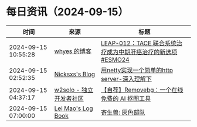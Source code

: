 ﻿# 每日资讯（2024-09-15）

|时间|来源|标题|
|---|---|---|
|2024-09-15 10:55:28|[whyes 的博客](https://whyes.org/feed.xml)|[LEAP-012：TACE 联合系统治疗成为中期肝癌治疗的新选项 #ESMO24](http://whyes.org/2024/esmo-2024-leap-012-tace-len-pembro)|
|2024-09-15 02:52:35|[Nicksxs's Blog](https://nicksxs.me/atom.xml)|[用netty实现一个简单的http server-深入理解下](https://nicksxs.me/2024/09/15/%E7%94%A8netty%E5%AE%9E%E7%8E%B0%E4%B8%80%E4%B8%AA%E7%AE%80%E5%8D%95%E7%9A%84http-server-%E6%B7%B1%E5%85%A5%E7%90%86%E8%A7%A3%E4%B8%8B/)|
|2024-09-15 04:37:17|[w2solo - 独立开发者社区](https://w2solo.com/topics/feed)|[【自荐】Removebg：一个在线免费的 AI 抠图工具](https://w2solo.com/topics/5035)|
|2024-09-15 07:00:00|[Lei Mao's Log Book](https://leimao.github.io/atom.xml)|[寄生兽: 灰色部队](https://leimao.github.io/essay/%E5%AF%84%E7%94%9F%E5%85%BD-%E7%81%B0%E8%89%B2%E9%83%A8%E9%98%9F/)|
